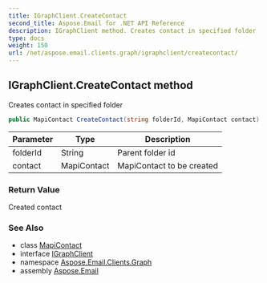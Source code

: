 ```yaml
---
title: IGraphClient.CreateContact
second_title: Aspose.Email for .NET API Reference
description: IGraphClient method. Creates contact in specified folder
type: docs
weight: 150
url: /net/aspose.email.clients.graph/igraphclient/createcontact/
---
```

## IGraphClient.CreateContact method

Creates contact in specified folder

```csharp
public MapiContact CreateContact(string folderId, MapiContact contact)
```

| Parameter | Type | Description |
| --- | --- | --- |
| folderId | String | Parent folder id |
| contact | MapiContact | MapiContact to be created |

### Return Value

Created contact

### See Also

* class [MapiContact](../../../aspose.email.mapi/mapicontact/)
* interface [IGraphClient](../)
* namespace [Aspose.Email.Clients.Graph](../../igraphclient/)
* assembly [Aspose.Email](../../../)


